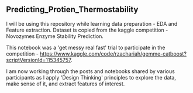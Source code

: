 ## Predicting_Protien_Thermostability
I will be using this repository while learning data preparation - EDA and Feature extraction.
Dataset is copied from the kaggle competition - Novozymes Enzyme Stability Prediction.

This notebook was a 'get messy real fast' trial to participate in the competition - https://www.kaggle.com/code/rzachariah/gemme-catboost?scriptVersionId=115345757.

I am now working through the posts and notebooks shared by various participants as I apply 'Design Thinking' principles to explore the data, make sense of it, and extract features of interest.

